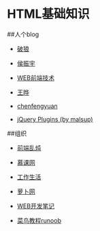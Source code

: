 # HTML基础知识

##人个blog
* [破狼](https://github.com/sevenhao/front-end-note)

* [侯振宇](http://www.cnblogs.com/sskyy/)

* [WEB前端技术](http://www.liubiner.com/)

* [王晔](http://wangye.org/blog/)

* [chenfengyuan](http://chenfengyuan.com/)

* [jQuery Plugins (by malsup)](http://jquery.malsup.com/)

##组织
* [前端乱炖](http://www.html-js.com/)

* [慕课网](http://www.imooc.com/wenda)

* [工作生活](http://www.suchso.com/)

* [萝卜网](http://www.luobo360.com/course/284)

* [WEB开发笔记](http://www.chhua.com/web-notetag/jquery)

* [菜鸟教程runoob](http://www.runoob.com/jquery/jquery-ref-ajax.html)
